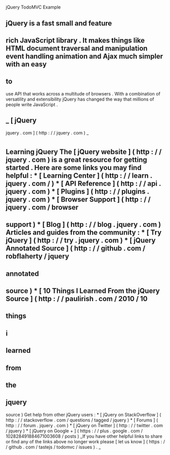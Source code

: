 #
jQuery
TodoMVC
Example
>
jQuery
is
a
fast
small
and
feature
-
rich
JavaScript
library
.
It
makes
things
like
HTML
document
traversal
and
manipulation
event
handling
animation
and
Ajax
much
simpler
with
an
easy
-
to
-
use
API
that
works
across
a
multitude
of
browsers
.
With
a
combination
of
versatility
and
extensibility
jQuery
has
changed
the
way
that
millions
of
people
write
JavaScript
.
>
_
[
jQuery
-
jquery
.
com
]
(
http
:
/
/
jquery
.
com
)
_
#
#
Learning
jQuery
The
[
jQuery
website
]
(
http
:
/
/
jquery
.
com
)
is
a
great
resource
for
getting
started
.
Here
are
some
links
you
may
find
helpful
:
*
[
Learning
Center
]
(
http
:
/
/
learn
.
jquery
.
com
/
)
*
[
API
Reference
]
(
http
:
/
/
api
.
jquery
.
com
)
*
[
Plugins
]
(
http
:
/
/
plugins
.
jquery
.
com
)
*
[
Browser
Support
]
(
http
:
/
/
jquery
.
com
/
browser
-
support
)
*
[
Blog
]
(
http
:
/
/
blog
.
jquery
.
com
)
Articles
and
guides
from
the
community
:
*
[
Try
jQuery
]
(
http
:
/
/
try
.
jquery
.
com
)
*
[
jQuery
Annotated
Source
]
(
http
:
/
/
github
.
com
/
robflaherty
/
jquery
-
annotated
-
source
)
*
[
10
Things
I
Learned
From
the
jQuery
Source
]
(
http
:
/
/
paulirish
.
com
/
2010
/
10
-
things
-
i
-
learned
-
from
-
the
-
jquery
-
source
)
Get
help
from
other
jQuery
users
:
*
[
jQuery
on
StackOverflow
]
(
http
:
/
/
stackoverflow
.
com
/
questions
/
tagged
/
jquery
)
*
[
Forums
]
(
http
:
/
/
forum
.
jquery
.
com
)
*
[
jQuery
on
Twitter
]
(
http
:
/
/
twitter
.
com
/
jquery
)
*
[
jQuery
on
Google
+
]
(
https
:
/
/
plus
.
google
.
com
/
102828491884671003608
/
posts
)
_If
you
have
other
helpful
links
to
share
or
find
any
of
the
links
above
no
longer
work
please
[
let
us
know
]
(
https
:
/
/
github
.
com
/
tastejs
/
todomvc
/
issues
)
.
_
